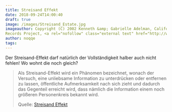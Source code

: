 ```yaml
---
title: Streisand Effekt
date: 2018-09-24T14:00:40
draft: true
image: /images/Streisand_Estate.jpg
imageauthor: Copyright (C) 2002 Kenneth &amp; Gabrielle Adelman, California Coastal
Records Project, <a rel="nofollow" class="external text" href="http://www.californiacoastline.org/">www.californiacoastline.org</a>.
author: noqqe
tags:
---
```


Der Streisand-Effekt darf natürlich der Vollständigkeit halber auch nicht
fehlen! Wo wohnt die noch gleich?

> Als Streisand-Effekt wird ein Phänomen bezeichnet, wonach der Versuch, eine
> unliebsame Information zu unterdrücken oder entfernen zu lassen, öffentliche
> Aufmerksamkeit nach sich zieht und dadurch das Gegenteil erreicht wird, dass
> nämlich die Information einem noch größeren Personenkreis bekannt wird.
>
> Quelle: [Streisand Effekt](https://de.wikipedia.org/wiki/Streisand-Effekt)
